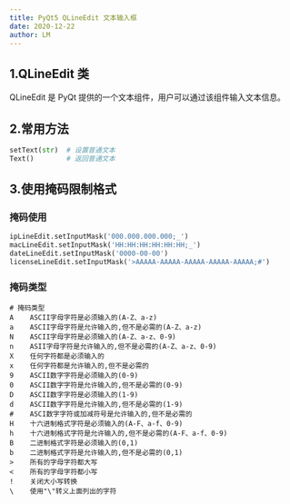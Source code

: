 ```yaml
---
title: PyQt5 QLineEdit 文本输入框
date: 2020-12-22
author: LM
---
```


## 1.QLineEdit 类

QLineEdit 是 PyQt 提供的一个文本组件，用户可以通过该组件输入文本信息。

## 2.常用方法

```python
setText(str)  # 设置普通文本
Text()        # 返回普通文本
```

## 3.使用掩码限制格式

### 掩码使用

```python
ipLineEdit.setInputMask('000.000.000.000;_')
macLineEdit.setInputMask('HH:HH:HH:HH:HH:HH;_')
dateLineEdit.setInputMask('0000-00-00')
licenseLineEdit.setInputMask('>AAAAA-AAAAA-AAAAA-AAAAA-AAAAA;#')
```

### 掩码类型

```
# 掩码类型
A    ASCII字母字符是必须输入的(A-Z、a-z)
a    ASCII字母字符是允许输入的,但不是必需的(A-Z、a-z)
N    ASCII字母字符是必须输入的(A-Z、a-z、0-9)
n    ASII字母字符是允许输入的,但不是必需的(A-Z、a-z、0-9)
X    任何字符都是必须输入的
x    任何字符都是允许输入的,但不是必需的
9    ASCII数字字符是必须输入的(0-9)
0    ASCII数字字符是允许输入的,但不是必需的(0-9)
D    ASCII数字字符是必须输入的(1-9)
d    ASCII数字字符是允许输入的,但不是必需的(1-9)
#    ASCI数字字符或加减符号是允许输入的,但不是必需的
H    十六进制格式字符是必须输入的(A-F、a-f、0-9)
h    十六进制格式字符是允许输入的,但不是必需的(A-F、a-f、0-9)
B    二进制格式字符是必须输入的(0,1)
b    二进制格式字符是允许输入的,但不是必需的(0,1)
>    所有的字母字符都大写
<    所有的字母字符都小写
!    关闭大小写转换
\    使用"\"转义上面列出的字符
```

